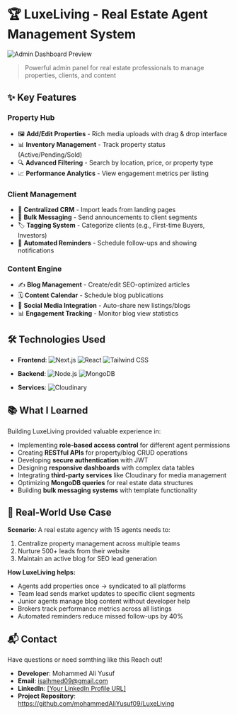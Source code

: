 # 🏆 LuxeLiving - Real Estate Agent Management System

![Admin Dashboard Preview](https://res-console.cloudinary.com/dgyklfrbd/thumbnails/v1/image/upload/v1755320560/MDkuMDguMjAyNV8yMS4xNS4zMV9SRUNfbGtqZ3d4/drilldown)

> Powerful admin panel for real estate professionals to manage properties, clients, and content

## ✨ Key Features
### Property Hub
- 🖼️ **Add/Edit Properties** - Rich media uploads with drag & drop interface
- 📊 **Inventory Management** - Track property status (Active/Pending/Sold)
- 🔍 **Advanced Filtering** - Search by location, price, or property type
- 📈 **Performance Analytics** - View engagement metrics per listing

### Client Management
- 👥 **Centralized CRM** - Import leads from landing pages
- 📩 **Bulk Messaging** - Send announcements to client segments
- 🏷️ **Tagging System** - Categorize clients (e.g., First-time Buyers, Investors)
- 🔔 **Automated Reminders** - Schedule follow-ups and showing notifications

### Content Engine
- ✍️ **Blog Management** - Create/edit SEO-optimized articles
- 🗓️ **Content Calendar** - Schedule blog publications
- 📱 **Social Media Integration** - Auto-share new listings/blogs
- 📊 **Engagement Tracking** - Monitor blog view statistics

## 🛠️ Technologies Used
- **Frontend**: 
  ![Next.js](https://img.shields.io/badge/-Next.js-000000?logo=next.js&logoColor=white)
  ![React](https://img.shields.io/badge/-React-61DAFB?logo=react&logoColor=white)
  ![Tailwind CSS](https://img.shields.io/badge/-Tailwind_CSS-38B2AC?logo=tailwind-css&logoColor=white)

- **Backend**: 
  ![Node.js](https://img.shields.io/badge/-Node.js-339933?logo=node.js&logoColor=white)
  ![MongoDB](https://img.shields.io/badge/-MongoDB-47A248?logo=mongodb&logoColor=white)

- **Services**: 
  ![Cloudinary](https://img.shields.io/badge/-Cloudinary-3448C5?logo=cloudinary&logoColor=white)

## 📚 What I Learned
Building LuxeLiving provided valuable experience in:
- Implementing **role-based access control** for different agent permissions
- Creating **RESTful APIs** for property/blog CRUD operations
- Developing **secure authentication** with JWT
- Designing **responsive dashboards** with complex data tables
- Integrating **third-party services** like Cloudinary for media management
- Optimizing **MongoDB queries** for real estate data structures
- Building **bulk messaging systems** with template functionality

## 🏢 Real-World Use Case
**Scenario:** A real estate agency with 15 agents needs to:
1. Centralize property management across multiple teams
2. Nurture 500+ leads from their website
3. Maintain an active blog for SEO lead generation

**How LuxeLiving helps:**
- Agents add properties once → syndicated to all platforms
- Team lead sends market updates to specific client segments
- Junior agents manage blog content without developer help
- Brokers track performance metrics across all listings
- Automated reminders reduce missed follow-ups by 40%

## 📬 Contact
Have questions or need somthing like this Reach out!

- **Developer**: Mohammed Ali Yusuf
- **Email**: isaihmed09@gmail.com
- **LinkedIn**: [\[Your LinkedIn Profile URL\]](https://www.linkedin.com/in/mohammad-yusuf-302819210/)
- **Project Repository**: https://github.com/mohammedAliYusuf09/LuxeLiving